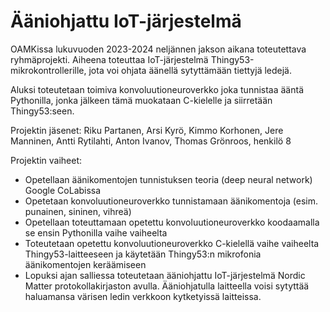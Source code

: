 # Ääniohjattu IoT-järjestelmä

OAMKissa lukuvuoden 2023-2024 neljännen jakson aikana toteutettava ryhmäprojekti.
Aiheena toteuttaa IoT-järjestelmä Thingy53-mikrokontrollerille, jota voi ohjata äänellä sytyttämään tiettyjä ledejä.

Aluksi toteutetaan toimiva konvoluutioneuroverkko joka tunnistaa ääntä Pythonilla, jonka jälkeen tämä muokataan C-kielelle ja siirretään Thingy53:seen.

Projektin jäsenet:
Riku Partanen, Arsi Kyrö, Kimmo Korhonen, Jere Manninen, Antti Rytilahti, Anton Ivanov, Thomas Grönroos, henkilö 8


Projektin vaiheet:
- Opetellaan äänikomentojen tunnistuksen teoria (deep neural network) Google CoLabissa
- Opetetaan konvoluutioneuroverkko tunnistamaan äänikomentoja (esim. punainen, sininen, vihreä)
- Opetellaan toteuttamaan opetettu konvoluutioneuroverkko koodaamalla se ensin Pythonilla vaihe vaiheelta
- Toteutetaan opetettu konvoluutioneuroverkko C-kielellä vaihe vaiheelta Thingy53-laitteeseen ja käytetään Thingy53:n mikrofonia äänikomentojen keräämiseen
- Lopuksi ajan salliessa toteutetaan ääniohjattu IoT-järjestelmä Nordic Matter protokollakirjaston avulla. Ääniohjatulla laitteella voisi sytyttää haluamansa värisen ledin verkkoon kytketyissä laitteissa.
